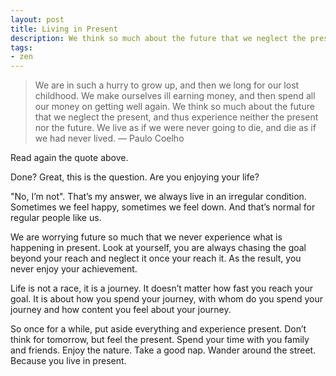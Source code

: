 ```yaml
---
layout: post
title: Living in Present
description: We think so much about the future that we neglect the present.
tags:
- zen
---
```

> We are in such a hurry to grow up, and then we long for our lost childhood. We make ourselves ill earning money, and then spend all our money on getting well again. We think so much about the future that we neglect the present, and thus experience neither the present nor the future. We live as if we were never going to die, and die as if we had never lived. —  Paulo Coelho

Read again the quote above.

Done? Great, this is the question. Are you enjoying your life?

<!--more-->

"No, I’m not". That’s my answer, we always live in an irregular condition. Sometimes we feel happy, sometimes we feel down. And that’s normal for regular people like us.

We are worrying future so much that we never experience what is happening in present. Look at yourself, you are always chasing the goal beyond your reach and neglect it once your reach it. As the result, you never enjoy your achievement.

Life is not a race, it is a journey. It doesn’t matter how fast you reach your goal. It is about how you spend your journey, with whom do you spend your journey and how content you feel about your journey.

So once for a while, put aside everything and experience present. Don’t think for tomorrow, but feel the present. Spend your time with you family and friends. Enjoy the nature. Take a good nap. Wander around the street. Because you live in present.